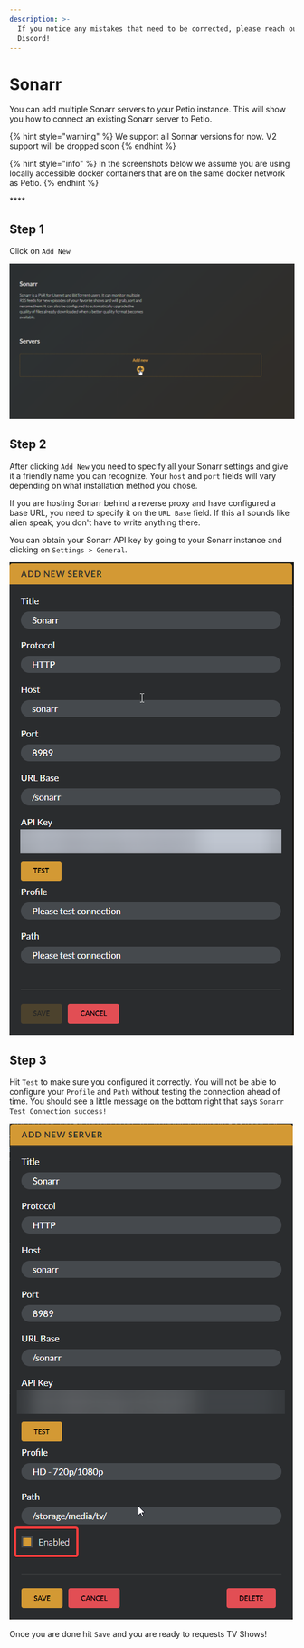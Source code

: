 ```yaml
---
description: >-
  If you notice any mistakes that need to be corrected, please reach out on
  Discord!
---
```


# Sonarr

You can add multiple Sonarr servers to your Petio instance. This will show you how to connect an existing Sonarr server to Petio.

{% hint style="warning" %}
We support all Sonnar versions for now. V2 support will be dropped soon
{% endhint %}

{% hint style="info" %}
In the screenshots below we assume you are using locally accessible docker containers that are on the same docker network as Petio.
{% endhint %}

\*\*\*\*

## Step 1

Click on `Add New`

![](../.gitbook/assets/sonarr_setup_1.png)

## Step 2

After clicking `Add New` you need to specify all your Sonarr settings and give it a friendly name you can recognize. Your `host` and `port` fields will vary depending on what installation method you chose.

If you are hosting Sonarr behind a reverse proxy and have configured a base URL, you need to specify it on the `URL Base` field. If this all sounds like alien speak, you don't have to write anything there.

You can obtain your Sonarr API key by going to your Sonarr instance and clicking on `Settings > General`.

![](../.gitbook/assets/sonarr_setup_2.png)

## Step 3

Hit `Test` to make sure you configured it correctly. You will not be able to configure your `Profile` and `Path` without testing the connection ahead of time. You should see a little message on the bottom right that says `Sonarr Test Connection success!`

![](../.gitbook/assets/sonarr_setup_3.png)

Once you are done hit `Save` and you are ready to requests TV Shows!

